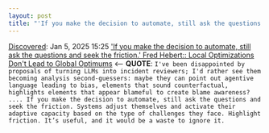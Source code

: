 ```yaml
---
layout: post
title: "'If you make the decision to automate, still ask the questions and seek the friction.' Fred Hebert:: Local Optimizations Don't Lead to Global Optimums"
---
```

[Discovered](http://rolandtanglao.com/2020/07/29/p1-blogthis-checkvist-list-links-to-blog/): Jan 5, 2025 15:25 ['If you make the decision to automate, still ask the questions and seek the friction.' Fred Hebert:: Local Optimizations Don't Lead to Global Optimums](https://ferd.ca/local-optimizations-don-t-lead-to-global-optimums.html) <-- **QUOTE**: `I've been disappointed by proposals of turning LLMs into incident reviewers; I'd rather see them becoming analysis second-guessers: maybe they can point out agentive language leading to bias, elements that sound counterfactual, highlights elements that appear blameful to create blame awareness? .... If you make the decision to automate, still ask the questions and seek the friction. Systems adjust themselves and activate their adaptive capacity based on the type of challenges they face. Highlight friction. It’s useful, and it would be a waste to ignore it.`
